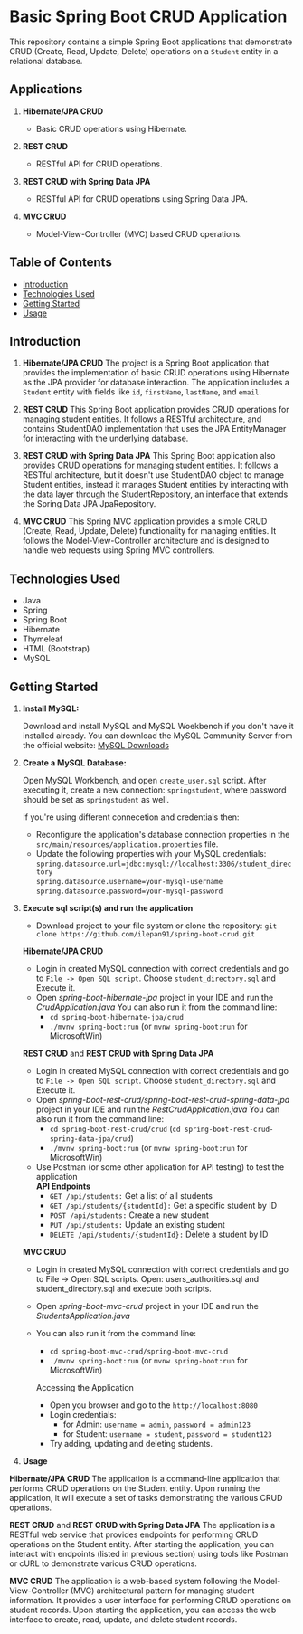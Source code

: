 # Basic Spring Boot CRUD Application

This repository contains a simple Spring Boot applications that demonstrate CRUD (Create, Read, Update, Delete) operations on a `Student` entity in a relational database.

## Applications
   1. **Hibernate/JPA CRUD**
      - Basic CRUD operations using Hibernate.
   
   2. **REST CRUD**
      - RESTful API for CRUD operations.
   
   3. **REST CRUD with Spring Data JPA**
      - RESTful API for CRUD operations using Spring Data JPA.
   
   4. **MVC CRUD**
      - Model-View-Controller (MVC) based CRUD operations.

## Table of Contents
- [Introduction](#introduction)
- [Technologies Used](#technologies-used)
- [Getting Started](#getting-started)
- [Usage](#usage)

## Introduction

 1. **Hibernate/JPA CRUD**
The project is a Spring Boot application that provides the implementation of basic CRUD operations using Hibernate as the JPA provider for database interaction. The application includes a `Student` entity with fields like `id`, `firstName`, `lastName`, and `email`.

2. **REST CRUD**
This Spring Boot application provides CRUD operations for managing student entities. It follows a RESTful architecture, and contains StudentDAO implementation that uses the JPA EntityManager for interacting with the underlying database.

3. **REST CRUD with Spring Data JPA**
This Spring Boot application also provides CRUD operations for managing student entities. It follows a RESTful architecture, but it doesn't use StudentDAO object to manage Student entities, instead it manages Student entities by interacting with the data layer through the StudentRepository, an interface that extends the Spring Data JPA JpaRepository.

 4. **MVC CRUD**
This Spring MVC application provides a simple CRUD (Create, Read, Update, Delete) functionality for managing entities. It follows the Model-View-Controller architecture and is designed to handle web requests using Spring MVC controllers.

## Technologies Used

- Java
- Spring
- Spring Boot
- Hibernate
- Thymeleaf
- HTML (Bootstrap)
- MySQL

## Getting Started

1. **Install MySQL:**

   Download and install MySQL and MySQL Woekbench if you don't have it installed already. You can download the MySQL Community Server from the official website: [MySQL Downloads](https://dev.mysql.com/downloads/mysql/)

2. **Create a MySQL Database:**

   Open MySQL Workbench, and open `create_user.sql` script.
   After executing it, create a new connection: `springstudent`, where password should be set as `springstudent` as well.

   If you're using different connecetion and credentials then:
   - Reconfigure the application's database connection properties in the `src/main/resources/application.properties` file.
   - Update the following properties with your MySQL credentials: <br/>
   `spring.datasource.url=jdbc:mysql://localhost:3306/student_directory` <br/>
   `spring.datasource.username=your-mysql-username` <br/>
   `spring.datasource.password=your-mysql-password`

4. **Execute sql script(s) and run the application**

   - Download project to your file system or clone the repository: `git clone https://github.com/ilepan91/spring-boot-crud.git`

   **Hibernate/JPA CRUD**
   - Login in created MySQL connection with correct credentials and go to `File -> Open SQL script`. Choose `student_directory.sql` and Execute it.
   - Open _spring-boot-hibernate-jpa_ project in your IDE and run the _CrudApplication.java_
     You can also run it from the command line:
        - `cd spring-boot-hibernate-jpa/crud`
        - `./mvnw spring-boot:run` (or `mvnw spring-boot:run` for MicrosoftWin)
     
   **REST CRUD** and **REST CRUD with Spring Data JPA**
   - Login in created MySQL connection with correct credentials and go to `File -> Open SQL script`. Choose `student_directory.sql` and Execute it.
   - Open _spring-boot-rest-crud/spring-boot-rest-crud-spring-data-jpa_ project in your IDE and run the _RestCrudApplication.java_
     You can also run it from the command line:
        - `cd spring-boot-rest-crud/crud` (`cd spring-boot-rest-crud-spring-data-jpa/crud`)
        - `./mvnw spring-boot:run` (or `mvnw spring-boot:run` for MicrosoftWin)
   - Use Postman (or some other application for API testing) to test the application
     <br/>
     **API Endpoints** <br/>
     - `GET /api/students:` Get a list of all students
     - `GET /api/students/{studentId}:` Get a specific student by ID
     - `POST /api/students:` Create a new student
     - `PUT /api/students:` Update an existing student
     - `DELETE /api/students/{studentId}:` Delete a student by ID
   
   **MVC CRUD**
   - Login in created MySQL connection with correct credentials and go to File -> Open SQL scripts. Open: users_authorities.sql and student_directory.sql and execute both scripts.
   - Open _spring-boot-mvc-crud_ project in your IDE and run the _StudentsApplication.java_
   - You can also run it from the command line:
        - `cd spring-boot-mvc-crud/spring-boot-mvc-crud`
        - `./mvnw spring-boot:run` (or `mvnw spring-boot:run` for MicrosoftWin)
     
     Accessing the Application
     - Open you browser and go to the `http://localhost:8080`
     - Login credentials:
        - for Admin: `username = admin`, `password = admin123`
        - for Student: `username = student`, `password = student123`
     - Try adding, updating and deleting students.    

6. **Usage**
   
**Hibernate/JPA CRUD**
The application is a command-line application that performs CRUD operations on the Student entity. Upon running the application, it will execute a set of tasks demonstrating the various CRUD operations.

**REST CRUD** and **REST CRUD with Spring Data JPA**
The application is a RESTful web service that provides endpoints for performing CRUD operations on the Student entity. After starting the application, you can interact with endpoints (listed in previous section) using tools like Postman or cURL to demonstrate various CRUD operations.

**MVC CRUD**
The application is a web-based system following the Model-View-Controller (MVC) architectural pattern for managing student information. It provides a user interface for performing CRUD operations on student records. Upon starting the application, you can access the web interface to create, read, update, and delete student records.

